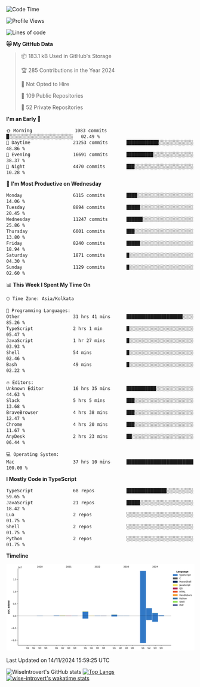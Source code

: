 <!--START_SECTION:waka-->
![Code Time](http://img.shields.io/badge/Code%20Time-1%2C840%20hrs%208%20mins-blue)

![Profile Views](http://img.shields.io/badge/Profile%20Views-2-blue)

![Lines of code](https://img.shields.io/badge/From%20Hello%20World%20I%27ve%20Written-26.0%20million%20lines%20of%20code-blue)

**🐱 My GitHub Data** 

> 📦 183.1 kB Used in GitHub's Storage 
 > 
> 🏆 285 Contributions in the Year 2024
 > 
> 🚫 Not Opted to Hire
 > 
> 📜 109 Public Repositories 
 > 
> 🔑 52 Private Repositories 
 > 
**I'm an Early 🐤** 

```text
🌞 Morning                1083 commits        █░░░░░░░░░░░░░░░░░░░░░░░░   02.49 % 
🌆 Daytime                21253 commits       ████████████░░░░░░░░░░░░░   48.86 % 
🌃 Evening                16691 commits       ██████████░░░░░░░░░░░░░░░   38.37 % 
🌙 Night                  4470 commits        ███░░░░░░░░░░░░░░░░░░░░░░   10.28 % 
```
📅 **I'm Most Productive on Wednesday** 

```text
Monday                   6115 commits        ████░░░░░░░░░░░░░░░░░░░░░   14.06 % 
Tuesday                  8894 commits        █████░░░░░░░░░░░░░░░░░░░░   20.45 % 
Wednesday                11247 commits       ██████░░░░░░░░░░░░░░░░░░░   25.86 % 
Thursday                 6001 commits        ███░░░░░░░░░░░░░░░░░░░░░░   13.80 % 
Friday                   8240 commits        █████░░░░░░░░░░░░░░░░░░░░   18.94 % 
Saturday                 1871 commits        █░░░░░░░░░░░░░░░░░░░░░░░░   04.30 % 
Sunday                   1129 commits        █░░░░░░░░░░░░░░░░░░░░░░░░   02.60 % 
```


📊 **This Week I Spent My Time On** 

```text
🕑︎ Time Zone: Asia/Kolkata

💬 Programming Languages: 
Other                    31 hrs 41 mins      █████████████████████░░░░   85.26 % 
TypeScript               2 hrs 1 min         █░░░░░░░░░░░░░░░░░░░░░░░░   05.47 % 
JavaScript               1 hr 27 mins        █░░░░░░░░░░░░░░░░░░░░░░░░   03.93 % 
Shell                    54 mins             █░░░░░░░░░░░░░░░░░░░░░░░░   02.46 % 
Bash                     49 mins             █░░░░░░░░░░░░░░░░░░░░░░░░   02.22 % 

🔥 Editors: 
Unknown Editor           16 hrs 35 mins      ███████████░░░░░░░░░░░░░░   44.63 % 
Slack                    5 hrs 5 mins        ███░░░░░░░░░░░░░░░░░░░░░░   13.68 % 
BraveBrowser             4 hrs 38 mins       ███░░░░░░░░░░░░░░░░░░░░░░   12.47 % 
Chrome                   4 hrs 20 mins       ███░░░░░░░░░░░░░░░░░░░░░░   11.67 % 
AnyDesk                  2 hrs 23 mins       ██░░░░░░░░░░░░░░░░░░░░░░░   06.44 % 

💻 Operating System: 
Mac                      37 hrs 10 mins      █████████████████████████   100.00 % 
```

**I Mostly Code in TypeScript** 

```text
TypeScript               68 repos            ███████████████░░░░░░░░░░   59.65 % 
JavaScript               21 repos            █████░░░░░░░░░░░░░░░░░░░░   18.42 % 
Lua                      2 repos             ░░░░░░░░░░░░░░░░░░░░░░░░░   01.75 % 
Shell                    2 repos             ░░░░░░░░░░░░░░░░░░░░░░░░░   01.75 % 
Python                   2 repos             ░░░░░░░░░░░░░░░░░░░░░░░░░   01.75 % 
```



**Timeline**

![Lines of Code chart](https://raw.githubusercontent.com/wise-introvert/wise-introvert/master/assets/bar_graph.png)


 Last Updated on 14/11/2024 15:59:25 UTC
<!--END_SECTION:waka-->

![WiseIntrovert's GitHub stats](https://github-readme-stats.vercel.app/api?username=wise-introvert&count_private=true&show_icons=true)
[![Top Langs](https://github-readme-stats.vercel.app/api/top-langs/?username=wise-introvert&langs_count=10)](https://github.com/anuraghazra/github-readme-stats)
[![wise-introvert's wakatime stats](https://github-readme-stats.vercel.app/api/wakatime?username=wiseintrovert)](https://github.com/anuraghazra/github-readme-stats)
